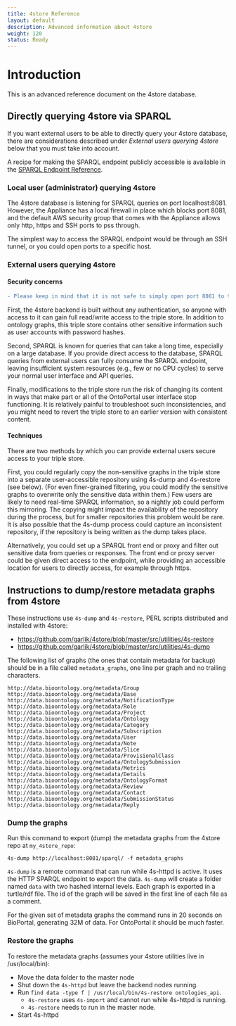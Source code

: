 ```yaml
---
title: 4store Reference 
layout: default
description: Advanced information about 4store
weight: 120
status: Ready
---
```


# Introduction

This is an advanced reference document on the 4store database.

## Directly querying 4store via SPARQL

If you want external users to be able to directly query your 4store database, 
there are considerations described under *External users querying 4store* below 
that you must take into account.
 
A recipe for making the SPARQL endpoint publicly accessible 
is available in the <a href="../reference_sparql_endpoint">SPARQL Endpoint Reference</a>.

### Local user (administrator) querying 4store

The 4store database is listening for SPARQL queries on port localhost:8081. 
However, the Appliance has a local firewall in place which blocks port 8081, 
and the default AWS security group that comes with the Appliance
allows only http, https and SSH ports to pss through.

The simplest way to access the SPARQL endpoint would be through an SSH tunnel,
or you could open ports to a specific host. 

### External users querying 4store

#### Security concerns

```diff
- Please keep in mind that it is not safe to simply open port 8081 to the world. 
```

First, the 4store backend is built without any authentication,
so anyone with access to it can gain full read/write access to the triple store. 
In addition to ontology graphs,
this triple store contains other sensitive information 
such as user accounts with password hashes. 

Second, SPARQL is known for queries that can take a long time,
especially on a large database. 
If you provide direct access to the database,
SPARQL queries from external users can fully consume the SPARQL endpoint,
leaving insufficient system resources (e.g., few or no CPU cycles) 
to serve your normal user interface and API queries.

Finally, modifications to the triple store run the risk of changing its content
in ways that make part or all of the OntoPortal user interface stop functioning.
It is relatively painful to troubleshoot such inconsistencies,
and you might need to revert the triple store to an earlier version with consistent content.

#### Techniques

There are two methods by which you can provide external users secure access
to your triple store.

First, you could regularly copy the non-sensitive graphs in the triple store 
into a separate user-accessible repository
using 4s-dump and 4s-restore (see below). 
(For even finer-grained filtering, 
you could modify the sensitive graphs to overwrite only the sensitive data within them.)
Few users are likely to need real-time SPARQL information,
so a nightly job could perform this mirroring.
The copying might impact the availability of the repository during the process,
but for smaller repositories this problem would be rare.
It is also possible that the 4s-dump process could capture an inconsistent repository,
if the repository is being written as the dump takes place.

Alternatively, you could set up a SPARQL front end or proxy 
and filter out sensitive data from queries or responses.
The front end or proxy server 
could be given direct access to the endpoint,
while providing an accessible location for users to directly access, 
for example through https.

## Instructions to dump/restore metadata graphs from 4store

These instructions use `4s-dump` and `4s-restore`, PERL scripts distributed and installed with 4store:
* https://github.com/garlik/4store/blob/master/src/utilities/4s-restore
* https://github.com/garlik/4store/blob/master/src/utilities/4s-dump

The following list of graphs (the ones that contain metadata for backup) should be in a file called `metadata_graphs`, one line per graph and no trailing characters.

```
http://data.bioontology.org/metadata/Group
http://data.bioontology.org/metadata/Base
http://data.bioontology.org/metadata/NotificationType
http://data.bioontology.org/metadata/Role
http://data.bioontology.org/metadata/Project
http://data.bioontology.org/metadata/Ontology
http://data.bioontology.org/metadata/Category
http://data.bioontology.org/metadata/Subscription
http://data.bioontology.org/metadata/User
http://data.bioontology.org/metadata/Note
http://data.bioontology.org/metadata/Slice
http://data.bioontology.org/metadata/ProvisionalClass
http://data.bioontology.org/metadata/OntologySubmission
http://data.bioontology.org/metadata/Metrics
http://data.bioontology.org/metadata/Details
http://data.bioontology.org/metadata/OntologyFormat
http://data.bioontology.org/metadata/Review
http://data.bioontology.org/metadata/Contact
http://data.bioontology.org/metadata/SubmissionStatus
http://data.bioontology.org/metadata/Reply
```

### Dump the graphs

Run this command to export (dump) the metadata graphs from the 4store repo at `my_4store_repo`:

```
4s-dump http://localhost:8081/sparql/ -f metadata_graphs
```

`4s-dump` is a remote command that can run while 4s-httpd is active. 
It uses the HTTP SPARQL endpoint to export the data. 
`4s-dump` will create a folder named `data` with two hashed internal levels. 
Each graph is exported in a turtle/rdf file. The id of the graph will be saved in the first line of each file as a comment. 

For the given set of metadata graphs the command runs in 20 seconds on BioPortal, generating 32M of data. For OntoPortal it should be much faster.

### Restore the graphs

To restore the metadata graphs (assumes your 4store utilities live in /usr/local/bin):

* Move the data folder to the master node
* Shut down the `4s-httpd` but leave the backend nodes running.
* Run `find data -type f | /usr/local/bin/4s-restore ontologies_api`. 
  * `4s-restore` uses `4s-import` and cannot run while 4s-httpd is running. 
  * `4s-restore` needs to run in the master node.
* Start 4s-httpd


